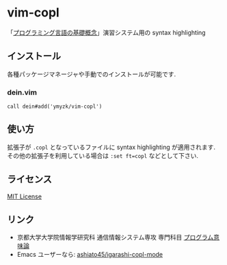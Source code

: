# vim-copl
「[プログラミング言語の基礎概念](http://www.fos.kuis.kyoto-u.ac.jp/~igarashi/CoPL/)」演習システム用の syntax highlighting

## インストール
各種パッケージマネージャや手動でのインストールが可能です.

### dein.vim
```
call dein#add('ymyzk/vim-copl')
```

## 使い方
拡張子が `.copl` となっているファイルに syntax highlighting が適用されます.
その他の拡張子を利用している場合は `:set ft=copl` などとして下さい.

## ライセンス
[MIT License](LICENSE)

## リンク
- 京都大学大学院情報学研究科 通信情報システム専攻 専門科目 [プログラム意味論](http://www.fos.kuis.kyoto-u.ac.jp/~igarashi/class/sem/)
- Emacs ユーザーなら: [ashiato45/igarashi-copl-mode](https://github.com/ashiato45/igarashi-copl-mode)
